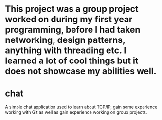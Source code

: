 This project was a group project worked on during my first year programming, before I had taken networking, design patterns, anything with threading etc. I learned a lot of cool things but it does not showcase my abilities well.
==============================

# chat
A simple chat application used to learn about TCP/IP, gain some experience working with Git as well as gain experience working on group projects.


